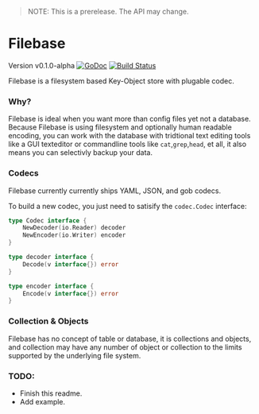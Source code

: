 > NOTE: This is a prerelease. The API may change.

# Filebase

Version v0.1.0-alpha 
[![GoDoc](https://godoc.org/github.com/omeid/filebase?status.svg)](https://godoc.org/github.com/omeid/filebase) [![Build Status](https://drone.io/github.com/omeid/filebase/status.png)](https://drone.io/github.com/omeid/filebase/latest)

Filebase is a filesystem based Key-Object store with plugable codec.



### Why?

Filebase is ideal when you want more than config files yet not a database. Because Filebase is using filesystem and optionally human readable encoding, you can work with the database with tridtional text editing tools like a GUI texteditor or commandline tools like `cat`,`grep`,`head`, et all, it also means you can selectivly backup your data.



### Codecs

Filebase currently currently ships YAML, JSON, and gob codecs.

To build a new codec, you just need to satisify the `codec.Codec` interface:


```go
type Codec interface {
	NewDecoder(io.Reader) decoder
	NewEncoder(io.Writer) encoder
}

type decoder interface {
	Decode(v interface{}) error
}

type encoder interface {
	Encode(v interface{}) error
}
```

### Collection & Objects

Filebase has no concept of table or database, it is collections and objects, and collection may have any number of object or collection to the limits supported by the underlying file system.


### TODO:

 - Finish this readme.
 - Add example.
